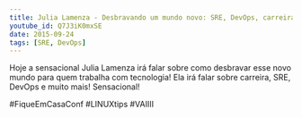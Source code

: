```yaml
---
title: Julia Lamenza - Desbravando um mundo novo: SRE, DevOps, carreira e afins | #FiqueEmCasaConf
youtube_id: Q7J3iK0mxSE
date: 2015-09-24
tags: [SRE, DevOps]
---
```


Hoje a sensacional Julia Lamenza irá falar sobre como desbravar esse novo mundo para quem trabalha com tecnologia! Ela irá falar sobre carreira, SRE, DevOps e muito mais! Sensacional!

#FiqueEmCasaConf #LINUXtips #VAIIII

